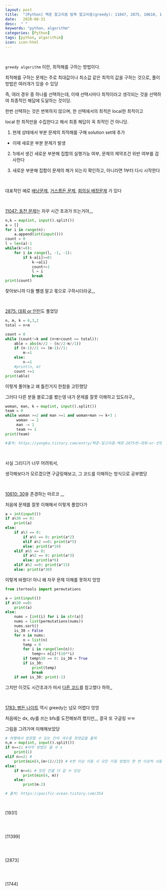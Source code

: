 ```yaml
---
layout: post
title:  "[Python] 백준 알고리즘 탐욕 알고리즘(greedy): 11047, 2875, 10610, 1783, 1931, 11399, 2873, 1744 "
date:   2020-08-31
desc:  " "
keywords: "python, algorithm"
categories: [Python]
tags: [python, algorithim]
icon: icon-html
---
```





<br>




`greedy algorithm` 이란, 최적해를 구하는 방법이다.

최적해를 구하는 문제는 주로 최대값이나 최소값 같은 최적의 값을 구하는 것으로, 풀이 방법은 여러개가 있을 수 있당

즉, 여러 경우 중 하나를 선택하는데, 이때 선택시마다 최적이라고 생각되는 것을 선택하여 최종적인 해답에 도달하는 것이당.



한번 선택하는 것은 번복하지 않으며, 한 선택에서의 최적은 local한 최적이고

local 한 최적만을 수집한다고 해서 최종 해답이 꼭 최적인 건 아니당.


1) 현재 상태에서 부분 문제의 최적해를 구해 solution set에 추가

- 이때 새로운 부분 문제가 발생

2) 1)에서 생긴 새로운 부분해 집합의 실행가능 여부, 문제의 제약조건 위반 여부를 검사한다

3) 새로운 부분해 집합이 문제의 해가 되는지 확인하고, 아니라면 1부터 다시 시작한다


<br>

대표적인 예로 [배낭문제](https://www.acmicpc.net/problem/12865), [거스름돈 문제](https://www.acmicpc.net/problem/5585), [회의실 배정문제](https://www.acmicpc.net/problem/1931) 가 있다


<br>

[11047: 동전 문제](https://www.acmicpc.net/problem/11047)는 자꾸 시간 초과가 뜨는거야,,,

```python
n,k = map(int, input().split())
a = []
for i in range(n):
    a.append(int(input()))
count = 0
l = len(a)-1
while(k!=0):
    for i in range(l, -1, -1):
        if k-a[i]>=0:
            k-=a[i]
            count+=1
            l = i
            break
print(count)
```

찾아보니까 다들 뺄셈 말고 몫으로 구하시더라궁,,,



<br>

[2875: 대회 or 인턴](https://www.acmicpc.net/problem/2875)도 풀었당


```python
n, m, k = 6,3,2
total = n+m

count = 0
while (count!=k and (n+m+count == total)):
    able = abs(n//2 - (n//2-m//1))
    if (n-1)//2 <= (m-1)//1:
        m-=1
    else:
        n-=1
    #print(n, m)
    count +=1
print(able)
```


이렇게 풀어놓고 왜 틀린거지 한참을 고민했당

그러다 다른 분들 블로그를 봤는뎅 내가 문제를 잘못 이해하고 있도라구,,

```python
woman, man, k = map(int, input().split())
team = 0
while woman >=2 and man >=1 and woman+man >= k+3 :
     woman -= 2
     man -= 1
     team += 1
print(team)

#출처: https://yongku.tistory.com/entry/백준-알고리즘-백준-2875번-대회-or-인턴-파이썬Python [츄르 사려고 코딩하는 집사]
```



<br>

사실 그리디가 너무 어려워서,

생각해보다가 모르겠으면 구글링해보고, 그 코드를 이해하는 방식으로 공부했당


<br>


[10610: 30](https://www.acmicpc.net/problem/10610)을 존경하는 마르코 ,,,

처음에 문제를 잘못 이해해서 이렇게 풀었다가


```python
a = int(input())
if a%30 == 0:
    print(a)
else:
    if a%3 == 0:
        if a%5 == 0: print(a*2)
        elif a%2 ==0: print(a*5)
        else: print(a*10)
    elif a%5 == 0:
        if a%2 == 0: print(a*3)
        else: print(a*6)
    elif a%2 ==0: print(a*15)
    else: print(a*30)
```

이렇게 바꿨다! 아니 왜 자꾸 문제 이해를 못하지 엉엉


```python
from itertools import permutations

a = int(input())
if a%30 ==0:
    print(a)
else:
    nums = [int(i) for i in str(a)]
    nums = list(permutations(nums))
    nums.sort()
    is_30 = False
    for n in nums:
        n = list(n)
        temp = 0
        for i in range(len(n)):
            temp+= n[i]*(10**i)
        if temp%30 == 0: is_30 = True
        if is_30:
            print(temp)
            break
    if not is_30: print(-1)
```

그치만 이것도 시간초과가 떠서 [다른 코드](https://yongku.tistory.com/entry/%EB%B0%B1%EC%A4%80-%EC%95%8C%EA%B3%A0%EB%A6%AC%EC%A6%98-%EB%B0%B1%EC%A4%80-10610%EB%B2%88-30-%ED%8C%8C%EC%9D%B4%EC%8D%ACPython)를 참고했다 하하,,



<br>

[1783: 병든 나이트](https://www.acmicpc.net/problem/1783) 역시 greedy는 넘모 어렵다 엉엉

처음에는 dx, dy를 쓰는 bfs를 도전해보려 했지만,,, 결국 또 구글링 ㅠㅠ

그림을 그려가며 이해해보았당


```python
# 여행에서 방문할 수 있는 칸의 개수중 최댓값을 출력
n,m = map(int, input().split())
if n==1: #아무 방법도 쓸 수 x
    print(1)
elif n==2: #
    print(min(4,(m+1)//2)) # 4번 이상 이동 시 모든 이동 방법이 한 번 이상씩 사용되어야 한다
else:
    if m<=6: # 모든 칸을 다 갈 수 있당
        print(min(4, m))
    else:
        print(m-2)

# 출처: https://pacific-ocean.tistory.com/354        
```






<br>


[1931]









```python
```



<br>

[11399]







```python
```


<br>

[2873]






```python
```



<br>


[1744]






```python
```
